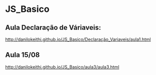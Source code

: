 # JS_Basico
## Aula Declaração de Váriaveis:
http://danilokeithi.github.io/JS_Basico/Declaração_Variaveis/aula1.html

## Aula 15/08
http://danilokeithi.github.io/JS_Basico/aula3/aula3.html

